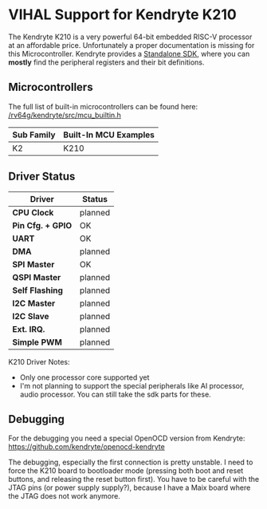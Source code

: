 # VIHAL Support for Kendryte K210

The Kendryte K210 is a very powerful 64-bit embedded RISC-V processor at an affordable price.
Unfortunately a proper documentation is missing for this Microcontroller. Kendryte provides a [Standalone SDK](https://github.com/kendryte/kendryte-standalone-sdk), where you can __mostly__ find the peripheral registers and their bit definitions.

## Microcontrollers

The full list of built-in microcontrollers can be found here:
[/rv64g/kendryte/src/mcu_builtin.h](/rv64g/kendryte/src/mcu_builtin.h)

Sub Family | Built-In MCU Examples
-----------|--------------
K2 | K210

## Driver Status

  Driver              | Status
----------------------|---------
__CPU Clock__         | planned
__Pin Cfg. + GPIO__   | OK
__UART__              | OK
__DMA__               | planned
__SPI Master__        | OK
__QSPI Master__       | planned
__Self Flashing__     | planned
__I2C Master__        | planned
__I2C Slave__         | planned
__Ext. IRQ.__         | planned
__Simple PWM__        | planned

K210 Driver Notes:
  - Only one processor core supported yet
  - I'm not planning to support the special peripherals like AI processor, audio processor. You can still take the sdk parts for these.

## Debugging

For the debugging you need a special OpenOCD version from Kendryte: https://github.com/kendryte/openocd-kendryte

The debugging, especially the first connection is pretty unstable. I need to force the K210 board to bootloader mode (pressing both boot and reset buttons, and releasing the reset button first). You have to be careful with the JTAG pins (or power supply supply?), because I have a Maix board where the JTAG does not work anymore.

